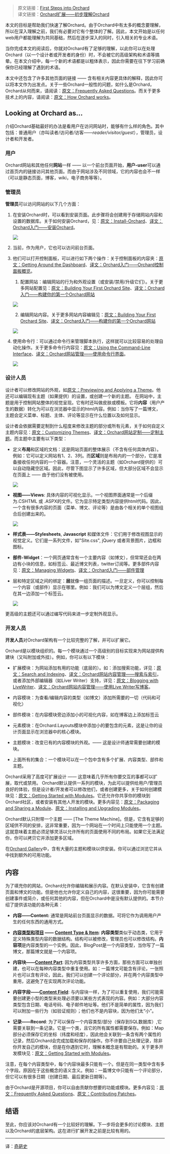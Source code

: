 <!--链接集合-->
<!--URL域 http://docs.orchardproject.net/en/latest -->
[000]: http://www.shisujie.com
[001]: http://docs.orchardproject.net/en/latest/Documentation/First-steps-into-Orchard/
[002]: http://www.shisujie.com/blog/First-steps-into-Orchard
[003]: http://docs.orchardproject.net/en/latest/Documentation/Frequently-asked-questions/
[004]: http://docs.orchardproject.net/en/latest/Documentation/How-Orchard-works/
[005]: http://docs.orchardproject.net/en/latest/Documentation/Installing-Orchard/
[006]: http://www.shisujie.com/blog/Installing-Orchard
[007]: http://docs.orchardproject.net/en/latest/Documentation/Getting-around-the-dashboard/
[008]: http://www.shisujie.com/blog/Getting-around-the-dashboard
[009]: http://docs.orchardproject.net/en/latest/Documentation/Getting-Started/
[010]: http://www.shisujie.com/blog/Getting-Started
[011]: http://docs.orchardproject.net/en/latest/Documentation/Using-the-command-line-interface/
[012]: http://www.shisujie.com/blog/Using-the-command-line-interface
[013]: http://docs.orchardproject.net/en/latest/Documentation/Previewing-and-applying-a-theme/
[014]: http://docs.orchardproject.net/en/latest/Documentation/Customizing-the-default-theme/
[015]: http://www.shisujie.com/blog/Customizing-the-default-theme
[016]: http://docs.orchardproject.net/en/latest/Documentation/Managing-widgets/
[017]: http://www.shisujie.com/blog/Managing-widgets
[018]: http://docs.orchardproject.net/en/latest/Documentation/Search-and-indexing/
[019]: http://www.shisujie.com/blog/Search-and-indexing
[020]: http://docs.orchardproject.net/en/latest/Documentation/Blogging-with-LiveWriter/
[021]: http://www.shisujie.com/blog/Blogging-with-LiveWriter
[022]: http://docs.orchardproject.net/en/latest/Documentation/Getting-Started-with-Modules/
[023]: http://docs.orchardproject.net/en/latest/Documentation/Packaging-and-sharing-a-module/
[024]: http://docs.orchardproject.net/en/latest/Documentation/Installing-and-upgrading-modules/
[025]: http://docs.orchardproject.net/en/latest/Documentation/Gallery-overview
[026]: http://docs.orchardproject.net/en/latest/Documentation/Creating-custom-content-types/
[027]: http://www.shisujie.com/blog/Creating-custom-content-types
[028]: http://docs.orchardproject.net/en/latest/Documentation/Writing-a-content-part/
[029]: http://docs.orchardproject.net/en/latest/Documentation/Creating-a-custom-field-type/
[030]: http://docs.orchardproject.net/en/latest/Documentation/Contributing-patches/

<!--图片链接集合-->
[101]: http://docs.orchardproject.net/en/latest/Attachments/First-Steps-Into-Orchard/Orchard-Installation.png
[102]: http://docs.orchardproject.net/en/latest/Attachments/First-Steps-Into-Orchard/Orchard-SiteSettings.png
[103]: http://docs.orchardproject.net/en/latest/Attachments/First-Steps-Into-Orchard/Orchard-BlogPost.png
[104]: http://docs.orchardproject.net/en/latest/Attachments/First-Steps-Into-Orchard/Orchard-CommandLine.png
[105]: http://docs.orchardproject.net/en/latest/Attachments/First-Steps-Into-Orchard/ThemeZonePreview.png
[106]: http://docs.orchardproject.net/en/latest/Attachments/First-Steps-Into-Orchard/Orchard-ShapesOutlined.png
[107]: http://docs.orchardproject.net/en/latest/Attachments/First-Steps-Into-Orchard/Orchard-WidgetLayers.png


> 原文链接：[First Steps into Orchard][001]  
> 译文链接：[Orchard扩展——初步理解Orchard][002]

本文的目标是帮助我们快速了解Orchard。由于Orchard中有太多的概念要理解，所以在深入理解之前，我们有必要对它有个整体的了解。因此，本文开始是以任何web用户都能理解为共同基础，然后在逐步深入的同时，引入相关的专业术语。

当你完成本文的阅读后，你就对Orchard有了足够的理解，以此你可以在处理Orchard（以一个设计者或开发者的身份）时，不会被它的高级架构和术语等搞晕。在本文介绍中，每一个新的术语都是以粗体表示，因此你需要在往下学习前确保你已经理解了遇到的术语。

本文中还包含了许多其他页面的链接 —— 含有相关内容更具体的解释，因此你可以将本文作为出发点。关于一些Orchard一般性的问题，如什么是Orchard，Orchard从何而来，请阅读：[原文：Frequently Asked Questions][003]。而关于更多技术上的内容，请阅读：[原文：How Orchard works][004]。


## Looking at Orchard as...

介绍Orchard基础最好的办法是看用户在访问网站时，能够有什么样的角色。其中包括：普通用户（亦叫读者/访问者/访客——*reader/visitor/guest*），管理员，设计者和开发者。

### 用户

Orchard网站和其他任何**网站**一样 —— 以一个前台页面开始，**用户-user**可以通过首页内的链接访问其他页面。而由于网站涉及不同领域，它的内容也会不一样（可以是静态页面，博客，wiki，电子商务等等）。

### 管理员

**管理员**可以访问网站的以下几个方面：

1. 在安装Orchard时，可以看到安装页面。此步骤将会创建用于存储网站内容和设置的数据库。关于如何安装Orchard，见：[原文：Install-Orchard][005]、[译文：Orchard入门——安装Orchard][006]。

    ![][101]

2. 当前，作为用户，它也可以访问前台页面。
3. 他们可以打开控制面板，可以进行如下两个操作：关于控制面板的内容夹：[原文：Getting Around the Dashboard][007]、[译文：Orchard入门——Orchard控制面板概览][008]。

    1. 配置网站：编辑网站的行为和外观设置（或安装/禁用/升级它们）。关于更多网站配置见：[原文：Building Your First Orchard Site][009]、[译文：Orchard入门——构建你的第一个Orchard网站][010]
    
    ![][102]
    
    2. 编辑网站内容。关于更多网站内容编辑见：[原文：Building Your First Orchard Site][009]、[译文：Orchard入门——构建你的第一个Orchard网站][010]
    
    ![][103]
    
4. 使用命令行：可以通过命令行来管理脚本执行，这样就可以比较容易的处理自动化操作。关于更多命令行内容见：[原文：Using the Command-Line Interface][011]、[译文：Orchard网站管理——使用命令行界面][012]。

    ![][104]

### 设计人员

设计者可以修改网站的外观，如[原文：Previewing and Applying a Theme][013]。他还可以编辑现有主题（如果提供）的设置，或创建一个新的主题。
在网站中，主题是用于控制网站整体的视觉呈现。它有时还叫做皮肤或模板。它将**内容**（用户产生的数据）转化为可以在浏览器中显示的html内容。例如：当你写了一篇博文，主题会定义菜单、标题、主体、评论等显示在什么位置以及如何显示。

设计者会依据需要定制到什么程度来修改主题的部分或所有元素，关于如何自定义主题内容见：[原文：Customizing Themes][014]、[译文：Orchard网站定制——定制主题][015]。而主题中主要有以下类型：

* 定义**布局**和区域的文档：这是网站页面的整体展示（不含有任何具体内容）。例如：它可以定义网站有1、2、3列。而**区域**则是布局内的一个部分，它是准备接收任何内容的一个容器。注意，一个灵活的主题（如Orchard提供的）可以自动隐藏空区域。因此，尽管下图显示了许多区域，但大部分区域不会显示在页面上 —— 由于他们没有被使用。

    ![][105]
    
* **视图——Views**: 具体内容的可视化显示。一个视图界面通常是一个后缀为.CSHTML 或 .ASPX的文件。它为显示特定类型内容提供html代码。因此，一个含有很多内容的页面（菜单、博文、评论等）是由各个相关的单个视图组合后创建出来的。

    ![][106]

* **样式表——Stylesheets**, **Javascript** 和媒体文件：它们用于修改视图显示的视觉定义。它们是一系列文件，如"Site.css", jQuery 或者背景图片，边框和图标。

* **部件-Widget**：一个网页通常含有一个主要内容（如博文），但常常还会在两边有小块的信息，如标签云、最近博文列表，twitter订阅等。更多部件内容见：[原文：Managing Widgets][016]、[译文：Orchard入门——部件管理][017]

* 层和特定区域之间的绑定：**层**就像一组页面的描述。一旦定义，你可以控制每一个内容（或部件）显示在哪里。例如：我们可以为博文定义一个层组，然后在其一边添加一个标签云。

    ![][107]

更高级的主题还可以通过编写代码来进一步定制外观显示。

### 开发人员

**开发人员**对Orchard架构有一个比较完整的了解，并可以扩展它。

Orchard是以模块组织的。每一个模块通过一个高级别的目标实现来为网站提供构建块（又叫附加或外挂）。例如，你可以有以下模块：

* 扩展模块：为网站添加有用的功能（底层的）。如：添加搜索功能，详见：[原文：Search and Indexing][018]、[译文：Orchard网站内容管理——搜索与索引][019]，或者添加外部编辑器（如Liver Writer）支持，详见：[原文：Blogging with LiveWriter][020]、[译文：Orchard网站内容管理——使用Live Writer写博客][021]。

* 内容模块：为查看/编辑内容的类型（如博文）添加所需要的一切（代码和可视化）

* 部件模块：在内容模块旁边添加小的可视化内容，如在博客边上添加标签云

* 元素模块：在Orchard.Layouts模块中添加小的要包含的元素，这是让你的设计页面显示在浏览器中的核心模块。

* 主题模块：改变已有的内容模块的外观。—— 这是设计师通常需要创建的模块。

* 上面所有的集合：一个模块可以在一个包中含有多个扩展、内容类型、部件和主题。 

Orchard采用了高度可扩展设计 —— 这意味着几乎所有你要交互的事都可以扩展，取代或禁用。
Orchard默认提供一系列的模块，为此可以提供给用户/管理员良好的体验，但是设计者/开发者可以修改他们，或者创建更多，关于如何创建模块见：[原文：Getting Started with Modules][022]。它还允许你共享你的模块到Orchard社区，或者安装有其他人开发的模块。更多内容见：[原文：Packaging and Sharing a Module][023]、[原文：Installing and Upgrading Modules][024]。

Orchard默认只附带一个主题 —— [The Theme Machine]。但是，它含有足够的区域供不同的安排，这非常重要，因为一个网站在一个时间上只能使用一个主题。这就意味着主题必须足够灵活以允许所有的页面使用不同的布局。如果它无法满足你，你可以拷贝它并添加更多区域。

在[Orchard Gallery][025]中，含有大量的主题和模块以供安装。你可以通过浏览它并从中找到额外的可用功能。

## 内容

为了填充你的网站，Orchard允许你编辑和展示内容。在默认安装中，它含有创建页面和博文的功能。但是他也允许你定义自己的内容，这很重要，因为你可能需要创建事件或简介，或任何其他的内容，但在Orchard中是没有默认提供的。本节介绍了提供该功能的各种元素：

* **内容——Content:** 通常是网站前台页面显示的数据。可将它作为调用用户产生的任何东西的通用方式。

* **[内容类型和项目][027] —— [Content Type &amp; Item][026]**: **内容类型**类似于动态类，它用于定义特殊类型内容的数据结构。结构可以被修改，管理员也可以修改结构。**内容项**是内容类型的一个实例。因此，BlogPost是一个内容类型，当你写了一篇博文，那篇博文就是一个内容项。

* **内容块——[Content Part][028]**: 因为内容类型共享许多方面，那些方面可以单独创建，也可以在每种内容类型中重复使用。如：一篇博文可能含有评论，一张照片也可以含有评论，因此，我们可以创建一个评论部分，并在两个内容类型中重用，这避免了在实现两次评论功能。

* **内容字段——[Content Field][029]**: 与内容块一样，为了可以重复使用，我们可能需要创建更小型的类型来处理必须要以某些方式表现的内容。例如：大部分内容类型包含日期、电话号码、电子邮件地址等。他们不是简单的属性，因为我们可以附加一些行为（如验证规则）；他们也不是内容块，因为他们太“小”。

* **记录——Record**: 为了可以保存一个内容类型/部分（保存到SQL数据库）,它需要关联到一条记录。它是一个类，且它的所有属性都需要保存。例如：Map部分必须保存它的坐标（纬度和经度），因此他会关联到一条含有两个属性的记录，然后Orchard会完成加载和保存的操作。你不许要自己处理记录，除非你开发自己的模块，但是在你遇到它时，理解本概念是有帮助的。关于更多开发模块见：[原文：Getting Started with Modules][022]。

注意，在每个内容类型中，每个内容块最多只能有一个。但是在同一类型中含有多个字段。原因在于这些概念的语义含义。例如：一篇博文中只能有一个评论部分，但它可以有很多日期（创建日期、最后更新日期等）。

由于Orchard是开源项目，你可以自由贡献你想要的功能或模块。更多内容见：[原文：Frequently Asked Questions][003]、[原文：Contributing Patches][030]。

## 结语

至此，你应该对Orchard有一个比较好的理解。下一步将会更多的讨论模块、主题以及Orchard的底层架构。这在进行扩展开发之前是比较有用的。

***
译：[奇葩史][000]
